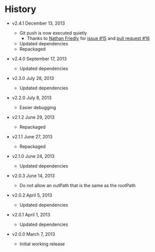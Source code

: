 # History

- v2.4.1 December 13, 2013
	- Git push is now executed quietly
		- Thanks to [Nathan Friedly](https://github.com/nfriedly) for [issue #15](https://github.com/docpad/docpad-plugin-ghpages/issues/15) and [pull request #16](https://github.com/docpad/docpad-plugin-ghpages/pull/16)
	- Updated dependencies
	- Repackaged

- v2.4.0 September 17, 2013
	- Updated dependencies

- v2.3.0 July 28, 2013
	- Updated dependencies

- v2.2.0 July 8, 2013
	- Easier debugging

- v2.1.2 June 29, 2013
	- Repackaged

- v2.1.1 June 27, 2013
	- Repackaged

- v2.1.0 June 24, 2013
	- Updated dependencies

- v2.0.3 June 14, 2013
	- Do not allow an outPath that is the same as the rootPath

- v2.0.2 April 5, 2013
	- Updated dependencies

- v2.0.1 April 1, 2013
	- Updated dependencies

- v2.0.0 March 7, 2013
	- Initial working release